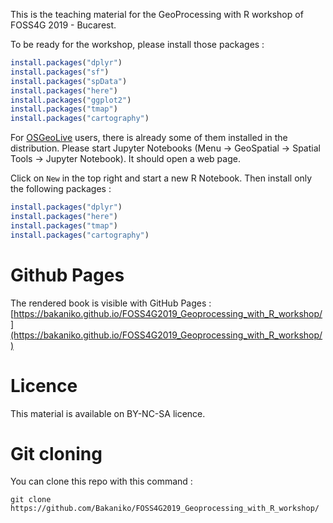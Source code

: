 This is the teaching material for the GeoProcessing with R workshop of FOSS4G 2019 - Bucarest.

To be ready for the workshop, please install those packages :

```r
install.packages("dplyr")
install.packages("sf")
install.packages("spData")
install.packages("here")
install.packages("ggplot2")
install.packages("tmap")
install.packages("cartography")
```


For [OSGeoLive](https://live.osgeo.org) users, there is already some of them installed in the distribution.
Please start Jupyter Notebooks (Menu -> GeoSpatial -> Spatial Tools -> Jupyter Notebook). It should open a web page.

Click on `New` in the top right and start a new R Notebook. Then install only the following packages :


```r
install.packages("dplyr")
install.packages("here")
install.packages("tmap")
install.packages("cartography")
```

# Github Pages

The rendered book is visible with GitHub Pages :
[https://bakaniko.github.io/FOSS4G2019_Geoprocessing_with_R_workshop/](https://bakaniko.github.io/FOSS4G2019_Geoprocessing_with_R_workshop/)

# Licence

This material is available on BY-NC-SA licence.

# Git cloning

 You can clone this repo with this command :
 
 ```
 git clone https://github.com/Bakaniko/FOSS4G2019_Geoprocessing_with_R_workshop/
 ```
